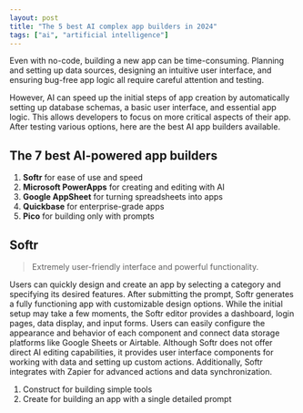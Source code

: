 ```yaml
---
layout: post
title: "The 5 best AI complex app builders in 2024"
tags: ["ai", "artificial intelligence"]
---
```


Even with no-code, building a new app can be time-consuming. Planning and setting up data sources, designing an intuitive user interface, and ensuring bug-free app logic all require careful attention and testing.

However, AI can speed up the initial steps of app creation by automatically setting up database schemas, a basic user interface, and essential app logic. This allows developers to focus on more critical aspects of their app. After testing various options, here are the best AI app builders available.

## The 7 best AI-powered app builders

1. **Softr** for ease of use and speed
1. **Microsoft PowerApps** for creating and editing with AI
1. **Google AppSheet** for turning spreadsheets into apps
1. **Quickbase** for enterprise-grade apps
1. **Pico** for building only with prompts

## Softr

> Extremely user-friendly interface and powerful functionality.

Users can quickly design and create an app by selecting a category and specifying its desired features. After submitting the prompt, Softr generates a fully functioning app with customizable design options. While the initial setup may take a few moments, the Softr editor provides a dashboard, login pages, data display, and input forms. Users can easily configure the appearance and behavior of each component and connect data storage platforms like Google Sheets or Airtable. Although Softr does not offer direct AI editing capabilities, it provides user interface components for working with data and setting up custom actions. Additionally, Softr integrates with Zapier for advanced actions and data synchronization.

1. Construct for building simple tools
1. Create for building an app with a single detailed prompt

